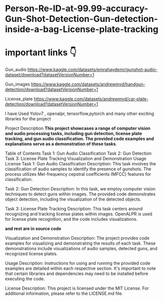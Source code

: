 # Person-Re-ID-at-99.99-accuracy-Gun-Shot-Detection-Gun-detection-inside-a-bag-License-plate-tracking
# important links 👇
Gun_audio https://www.kaggle.com/datasets/emrahaydemr/gunshot-audio-dataset/download?datasetVersionNumber=1

Gun_images https://www.kaggle.com/datasets/andrewmvd/handgun-detection/download?datasetVersionNumber=1

License_plate https://www.kaggle.com/datasets/andrewmvd/car-plate-detection/download?datasetVersionNumber=1


I have Used Yolov7 , openalpr, tensorflow,pytorch and many other exciting libraries for the project



Project Description
**This project showcases a range of computer vision and audio processing tasks, including gun detection, license plate tracking, and gun audio classification. The provided code examples and explanations serve as a demonstration of these tasks**.

Table of Contents
Task 1: Gun Audio Classification
Task 2: Gun Detection
Task 3: License Plate Tracking
Visualization and Demonstration
Usage
License
Task 1: Gun Audio Classification
Description: This task involves the classification of audio samples to identify the presence of gunshots. The process utilizes Mel-frequency cepstral coefficients (MFCC) features for classification.

Task 2: Gun Detection
Description: In this task, we employ computer vision techniques to detect guns within images. The provided code demonstrates object detection, including the visualization of the detected objects.

Task 3: License Plate Tracking
Description: This task centers around recognizing and tracking license plates within images. OpenALPR is used for license plate recognition, and the code includes visualizations.

**and rest are in source code**

Visualization and Demonstration
Description: The project provides code examples for visualizing and demonstrating the results of each task. These demonstrations include visualizations of audio samples, detected guns, and recognized license plates.

Usage
Description: Instructions for using and running the provided code examples are detailed within each respective section. It's important to note that certain libraries and dependencies may need to be installed before executing the code.

License
Description: This project is licensed under the MIT License. For additional information, please refer to the LICENSE.md file.


